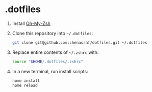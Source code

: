 # .dotfiles

1. Install [Oh-My-Zsh](https://github.com/ohmyzsh/ohmyzsh)
2. Clone this repository into `~/.dotfiles`:

   ```bash
   git clone git@github.com:chenasraf/dotfiles.git ~/.dotfiles
   ```

3. Replace entire contents of `~/.zshrc` with:

   ```bash
   source "$HOME/.dotfiles/.zshrc"
   ```

4. In a new terminal, run install scripts:

   ```bash
   home install
   home reload
   ```
